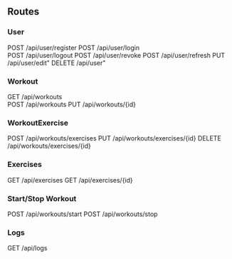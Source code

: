 ## Routes
### User 
POST   /api/user/register
POST   /api/user/login	
POST   /api/user/logout
POST   /api/user/revoke
POST   /api/user/refresh
PUT    /api/user/edit"
DELETE /api/user"

### Workout 
GET    /api/workouts	
POST   /api/workouts
PUT    /api/workouts/{id}

### WorkoutExercise 
POST   /api/workouts/exercises
PUT    /api/workouts/exercises/{id}
DELETE /api/workouts/exercises/{id}
    
### Exercises
GET    /api/exercises
GET    /api/exercises/{id}

### Start/Stop Workout
POST   /api/workouts/start
POST   /api/workouts/stop

### Logs 
GET    /api/logs


